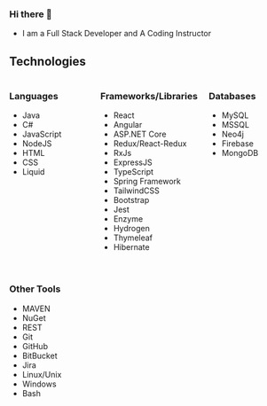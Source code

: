 ### Hi there 👋

- I am a Full Stack Developer and A Coding Instructor

## Technologies 
<div style="display:grid; grid-template-columns:repeat(3, 1fr); grid-gap: 20px;">
  
  
  <div>
    <h3>Languages</h3>
    <ul>
      <li>Java</li>
      <li>C#</li>
      <li>JavaScript</li>
      <li>NodeJS</li>
      <li>HTML</li>
      <li>CSS</li>
      <li>Liquid</li>
    </ul>
</div>
  
  <div>
  <h3>Frameworks/Libraries</h3>
    <ul>
      <li>React</li>
      <li>Angular</li>
      <li>ASP.NET Core</li>
      <li>Redux/React-Redux</li>
      <li>RxJs</li>
      <li>ExpressJS</li>
      <li>TypeScript</li>
      <li>Spring Framework</li>
      <li>TailwindCSS</li>
      <li> Bootstrap</li>
      <li>Jest</li>
      <li>Enzyme</li>
      <li>Hydrogen</li>
      <li>Thymeleaf</li>
      <li> Hibernate</li>
    </ul>
  </div>
    <div>
  <h3>Databases</h3>
    <ul>
      <li>MySQL</li>
      <li>MSSQL</li>
      <li>Neo4j</li>
      <li>Firebase</li>
      <li>MongoDB</li>
    </ul>

  </div>

  <div>
  <h3>Other Tools</h3>
    <ul>
      <li>MAVEN</li>
      <li>NuGet</li>
      <li>REST</li>
      <li>Git</li>
      <li>GitHub</li>
      <li>BitBucket</li>
      <li>Jira</li>
      <li> Linux/Unix</li>
      <li>Windows</li>
      <li>Bash</li>  
    </ul>
  </div>


</div>

<!--
**ken0gul/ken0gul** is a ✨ _special_ ✨ repository because its `README.md` (this file) appears on your GitHub profile.

Here are some ideas to get you started:

- 🔭 I’m currently working on ...
- 🌱 I’m currently learning ...
- 👯 I’m looking to collaborate on ...
- 🤔 I’m looking for help with ...
- 💬 Ask me about ...
- 📫 How to reach me: ...
- 😄 Pronouns: ...
- ⚡ Fun fact: ...
-->
